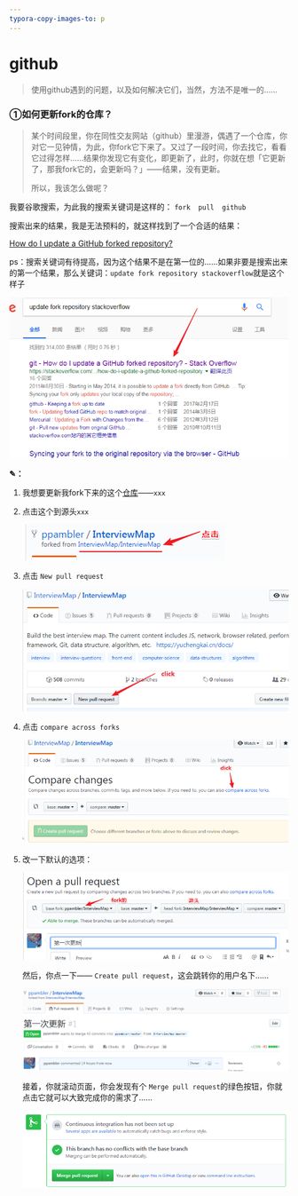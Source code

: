 ```yaml
---
typora-copy-images-to: p
---
```


# github

> 使用github遇到的问题，以及如何解决它们，当然，方法不是唯一的……



### ①如何更新fork的仓库？

> 某个时间段里，你在同性交友网站（github）里漫游，偶遇了一个仓库，你对它一见钟情，为此，你fork它下来了。又过了一段时间，你去找它，看看它过得怎样……结果你发现它有变化，即更新了，此时，你就在想「它更新了，那我fork它的，会更新吗？」——结果，没有更新。
>
> 所以，我该怎么做呢？

我要谷歌搜索，为此我的搜索关键词是这样的： `fork  pull  github`

搜索出来的结果，我是无法预料的，就这样找到了一个合适的结果：

[How do I update a GitHub forked repository?](https://stackoverflow.com/questions/7244321/how-do-i-update-a-github-forked-repository)

ps：搜索关键词有待提高，因为这个结果不是在第一位的……如果非要是搜索出来的第一个结果，那么关键词：`update fork repository stackoverflow`就是这个样子

![1533431852886](p/1533431852886.png)

**✎：**

1. 我想要更新我fork下来的这个[仓库](https://github.com/ppambler/InterviewMap/blob/master/README-ZH.md)——`xxx`

2. 点击这个到源头`xxx`

   ![1533432131259](p/1533432131259.png)

3. 点击 `New pull request`

   ![1533432244663](p/1533432244663.png)

4. 点击  `compare across forks`

   ![1533432305082](p/1533432305082.png)

5. 改一下默认的选项：

   ![1533432562947](p/1533432562947.png)

   然后，你点一下—— `Create pull request`，这会跳转你的用户名下……

   ![1533432704041](p/1533432704041.png)

   接着，你就滚动页面，你会发现有个 `Merge pull request`的绿色按钮，你就点击它就可以大致完成你的需求了……

   ![1533433056021](p/1533433056021.png)

   

